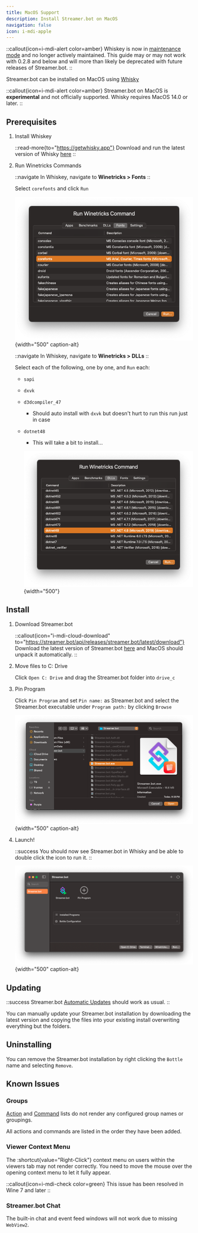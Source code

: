 ```yaml
---
title: MacOS Support
description: Install Streamer.bot on MacOS
navigation: false
icon: i-mdi-apple
---
```

::callout{icon=i-mdi-alert color=amber}
Whiskey is now in [maintenance mode](https://docs.getwhisky.app/maintenance-notice.html) and no longer actively maintained. This guide may or may not work with 0.2.8 and below and will more than likely be deprecated with future releases of Streamer.bot.
::

Streamer.bot can be installed on MacOS using [Whisky](https://getwhisky.app)

::callout{icon=i-mdi-alert color=amber}
Streamer.bot on MacOS is **experimental** and not officially supported.
Whisky requires MacOS 14.0 or later.
::

## Prerequisites

1. Install Whiskey

    ::read-more{to="https://getwhisky.app"}
    Download and run the latest version of Whisky [here](https://getwhisky.app)
    ::

2. Run Winetricks Commands

    ::navigate
    In Whiskey, navigate to **Winetricks > Fonts**
    ::

    Select `corefonts` and click `Run`

    ![Install corefonts with Winetricks](../assets/corefonts.png){width="500" caption-alt}

    ::navigate
    In Whiskey, navigate to **Winetricks > DLLs**
    ::

    Select each of the following, one by one, and `Run` each:

    - `sapi`
    - `dxvk`
    - `d3dcompiler_47`
      - Should auto install with `dxvk` but doesn't hurt to run this run just in case
    - `dotnet48`
      - This will take a bit to install...

      ![dotnet48](../assets/dotnet48.png){width="500"}

## Install

1. Download Streamer.bot

    ::callout{icon="i-mdi-cloud-download" to="https://streamer.bot/api/releases/streamer.bot/latest/download"}
    Download the latest version of Streamer.bot [here](https://streamer.bot/api/releases/streamer.bot/latest/download) and MacOS should unpack it automatically.
    ::

2. Move files to C: Drive

    Click `Open C: Drive` and drag the Streamer.bot folder into `drive_c`


3. Pin Program

    Click `Pin Program` and set `Pin name:` as Streamer.bot and select the Streamer.bot executable under `Program path:` by clicking `Browse`

    ![Pin Streamer.bot in Whiskey](../assets/pin-program.png){width="500" caption-alt}

4. Launch!

    ::success
    You should now see Streamer.bot in Whisky and be able to double click the icon to run it.
    ::

    ![Streamer.bot in Whiskey](../assets/sb-in-whisky.png){width="500" caption-alt}

## Updating

::success
Streamer.bot [Automatic Updates](/get-started/installation#automatic-updates) should work as usual.
::

You can manually update your Streamer.bot installation by downloading the latest version and copying the files into your existing install overwriting everything but the folders.

## Uninstalling
You can remove the Streamer.bot installation by right clicking the `Bottle` name and selecting `Remove`.

## Known Issues

### Groups
[Action](/guide/actions) and [Command](/guide/commands) lists do not render any configured group names or groupings.

All actions and commands are listed in the order they have been added.

### Viewer Context Menu
The :shortcut{value="Right-Click"} context menu on users within the viewers tab may not render correctly. You need to move the mouse over the opening context menu to let it fully appear.

::callout{icon=i-mdi-check color=green}
This issue has been resolved in Wine 7 and later
::

### Streamer.bot Chat
The built-in chat and event feed windows will not work due to missing `WebView2`.
